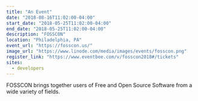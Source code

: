 ```yaml
---
title: "An Event"
date: "2018-08-16T11:02:00-04:00"
start_date: "2018-05-25T11:02:00-04:00"
end_date: "2018-05-25T11:02:00-04:00"
description: "FOSSCON"
location: "Philadelphia, PA"
event_url: "https://fosscon.us/"
image_url: "https://www.linode.com/media/images/events/fosscon.png"
register_link: "https://www.eventbee.com/v/fosscon2018#/tickets"
sites:
  - developers
---
```

FOSSCON brings together users of Free and Open Source Software from a wide variety of fields.